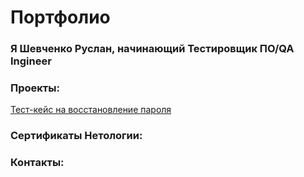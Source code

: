 # Портфолио
### Я Шевченко Руслан, начинающий Тестировщик ПО/QA Ingineer

### Проекты:
<a href= "https://docs.google.com/spreadsheets/d/1pF8v_egfVWwQQfESpgeVFCR_kXdAyFoyhhp2cqvMqOw/edit?usp=drivesdk/">Тест-кейс на восстановление пароля</a>





### Сертификаты Нетологии:




### Контакты:

